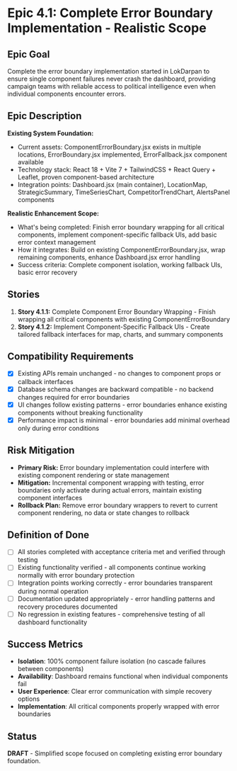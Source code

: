 # Epic 4.1: Complete Error Boundary Implementation - Realistic Scope

## Epic Goal

Complete the error boundary implementation started in LokDarpan to ensure single component failures never crash the dashboard, providing campaign teams with reliable access to political intelligence even when individual components encounter errors.

## Epic Description

**Existing System Foundation:**

- Current assets: ComponentErrorBoundary.jsx exists in multiple locations, ErrorBoundary.jsx implemented, ErrorFallback.jsx component available
- Technology stack: React 18 + Vite 7 + TailwindCSS + React Query + Leaflet, proven component-based architecture
- Integration points: Dashboard.jsx (main container), LocationMap, StrategicSummary, TimeSeriesChart, CompetitorTrendChart, AlertsPanel components

**Realistic Enhancement Scope:**

- What's being completed: Finish error boundary wrapping for all critical components, implement component-specific fallback UIs, add basic error context management
- How it integrates: Build on existing ComponentErrorBoundary.jsx, wrap remaining components, enhance Dashboard.jsx error handling
- Success criteria: Complete component isolation, working fallback UIs, basic error recovery

## Stories

1. **Story 4.1.1:** Complete Component Error Boundary Wrapping - Finish wrapping all critical components with existing ComponentErrorBoundary
2. **Story 4.1.2:** Implement Component-Specific Fallback UIs - Create tailored fallback interfaces for map, charts, and summary components

## Compatibility Requirements

- [x] Existing APIs remain unchanged - no changes to component props or callback interfaces
- [x] Database schema changes are backward compatible - no backend changes required for error boundaries
- [x] UI changes follow existing patterns - error boundaries enhance existing components without breaking functionality
- [x] Performance impact is minimal - error boundaries add minimal overhead only during error conditions

## Risk Mitigation

- **Primary Risk:** Error boundary implementation could interfere with existing component rendering or state management
- **Mitigation:** Incremental component wrapping with testing, error boundaries only activate during actual errors, maintain existing component interfaces
- **Rollback Plan:** Remove error boundary wrappers to revert to current component rendering, no data or state changes to rollback

## Definition of Done

- [ ] All stories completed with acceptance criteria met and verified through testing
- [ ] Existing functionality verified - all components continue working normally with error boundary protection
- [ ] Integration points working correctly - error boundaries transparent during normal operation  
- [ ] Documentation updated appropriately - error handling patterns and recovery procedures documented
- [ ] No regression in existing features - comprehensive testing of all dashboard functionality

## Success Metrics

- **Isolation**: 100% component failure isolation (no cascade failures between components)
- **Availability**: Dashboard remains functional when individual components fail
- **User Experience**: Clear error communication with simple recovery options
- **Implementation**: All critical components properly wrapped with error boundaries

## Status
**DRAFT** - Simplified scope focused on completing existing error boundary foundation.